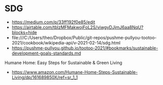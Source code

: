 # SDG

* https://medium.com/p/33ff192f0e85/edit
* https://airtable.com/tblzMFMakwojFoL2S/viwgyDJjmJ6aa8NqU?blocks=hide
* file:///C:/Users/theo/Dropbox/Public/git-repos/pushme-pullyou-tootoo-2021/cookbook/wikipedia-api/v-2021-02-14/sdg.html
* https://pushme-pullyou.github.io/tootoo-2021/#bookmarks/sustainable-development-goals-standards.md

Humane Home: Easy Steps for Sustainable & Green Living
* https://www.amazon.com/Humane-Home-Steps-Sustainable-Living/dp/161689850X/ref=sr_1_1